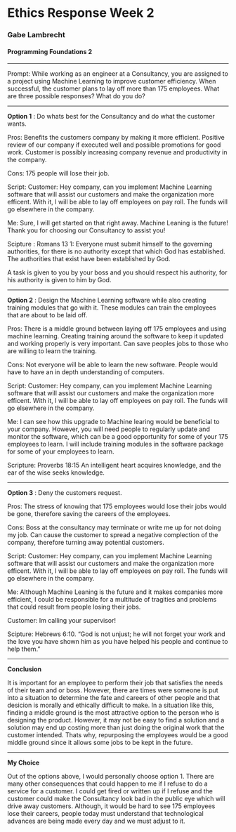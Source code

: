 # Ethics Response Week 2
### Gabe Lambrecht
#### Programming Foundations 2
---
Prompt: While working as an engineer at a Consultancy, you are assigned to a project using Machine Learning to improve customer efficiency. 
When successful, the customer plans to lay off more than 175 employees. What are three possible responses? What do you do?

---

____Option 1____ : Do whats best for the Consultancy and do what the customer wants.

Pros: 
Benefits the customers company by making it more efficient.
Positive review of our company if executed well and possible promotions for good work.
Customer is possibly increasing company revenue and productivity in the company.

Cons: 175 people will lose their job.

Script: Customer: Hey company, can you implement Machine Learning software that will assist our customers and make the organization more efficent.
With it, I will be able to lay off employees on pay roll. The funds will go elsewhere in the company.

Me: Sure, I will get started on that right away. Machine Leaning is the future! Thank you for choosing our Consultancy to assist you!

Scipture :
Romans 13 1: Everyone must submit himself to the governing authorities, for there is no authority except that which God has established. 
The authorities that exist have been established by God.

A task is given to you by your boss and you should respect his authority, for his authority is given to him by God.

---

____Option 2____ : Design the Machine Learning software while also creating training modules that go with it. These modules can train the employees that are about to be laid off.

Pros: There is a middle ground between laying off 175 employees and using machine learning. 
Creating training around the software to keep it updated and working properly is very important.
Can save peoples jobs to those who are willing to learn the training.


Cons: Not everyone will be able to learn the new software.
People would have to have an in depth understanding of computers.

Script: Customer: Hey company, can you implement Machine Learning software that will assist our customers and make the organization more efficent.
With it, I will be able to lay off employees on pay roll. The funds will go elsewhere in the company.

Me: I can see how this upgrade to Machine learing would be beneficial to your company.
However, you will need people to regularly update and monitor the software, which can be a good opportunity for some of your 175 employees to learn.
I will include training modules in the software package for some of your employees to learn.

Scripture: Proverbs 18:15 An intelligent heart acquires knowledge, and the ear of the wise seeks knowledge.

---

____Option 3____ : Deny the customers request.

Pros: 
The stress of knowing that 175 employees would lose their jobs would be gone, therefore saving the careers of the employees.

Cons: 
Boss at the consultancy may terminate or write me up for not doing my job.
Can cause the customer to spread a negative complection of the company, therefore turning away potential customers.


Script: Customer: Hey company, can you implement Machine Learning software that will assist our customers and make the organization more efficent.
With it, I will be able to lay off employees on pay roll. The funds will go elsewhere in the company.

Me: Although Machine Leaning is the future and it makes companies more efficient,
I could be responsible for a multitude of tragities and problems that could result from people losing their jobs.

Customer: Im calling your supervisor!

Scipture: Hebrews 6:10. “God is not unjust; he will not forget your work and the love you have shown him as you have helped his people and continue to help them.”

---

____Conclusion____

It is important for an employee to perform their job that satisfies the needs of their team and or boss. However, there are times were someone is put into a situation to determine the fate and careers of other people and that desicion is morally and ethically difficult to make. 
In a situation like this, finding a middle ground is the most attractive option to the person who is designing the product. However, it may not be easy to find a solution and a solution may end up costing more than just doing the original work that the customer intended. Thats why, repurposing the employees
would be a good middle ground since it allows some jobs to be kept in the future.

---

____My Choice____

Out of the options above, I would personally choose option 1. There are many other consequences that could happen to me if I refuse to do a service for a customer. I could get fired or written up if I refuse and the customer could make the Consultancy look bad in the public eye which will drive away customers. Although, it would be hard to see 175 employees lose their careers, people today must understand that technological advances are being made every day and we must adjust to it.

